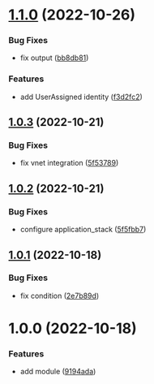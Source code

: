 # [1.1.0](https://github.com/data-platform-hq/terraform-azurerm-linux-web-app/compare/v1.0.3...v1.1.0) (2022-10-26)


### Bug Fixes

* fix output ([bb8db81](https://github.com/data-platform-hq/terraform-azurerm-linux-web-app/commit/bb8db8132771758abd957f842a561a383d92c385))


### Features

* add UserAssigned identity ([f3d2fc2](https://github.com/data-platform-hq/terraform-azurerm-linux-web-app/commit/f3d2fc242668696534bf4900a00db3e7036dc714))

## [1.0.3](https://github.com/data-platform-hq/terraform-azurerm-linux-web-app/compare/v1.0.2...v1.0.3) (2022-10-21)


### Bug Fixes

* fix vnet integration ([5f53789](https://github.com/data-platform-hq/terraform-azurerm-linux-web-app/commit/5f5378965daabb28dccd542fd375ba67be25a617))

## [1.0.2](https://github.com/data-platform-hq/terraform-azurerm-linux-web-app/compare/v1.0.1...v1.0.2) (2022-10-21)


### Bug Fixes

* configure application_stack ([5f5fbb7](https://github.com/data-platform-hq/terraform-azurerm-linux-web-app/commit/5f5fbb7b58e08664669d5471811bd127ed02fb62))

## [1.0.1](https://github.com/data-platform-hq/terraform-azurerm-linux-web-app/compare/v1.0.0...v1.0.1) (2022-10-18)


### Bug Fixes

* fix condition ([2e7b89d](https://github.com/data-platform-hq/terraform-azurerm-linux-web-app/commit/2e7b89da1771d8dee7fad603d6a6b257403a85d4))

# 1.0.0 (2022-10-18)


### Features

* add module ([9194ada](https://github.com/data-platform-hq/terraform-azurerm-linux-web-app/commit/9194ada64029433fdb30ec95b1f715d6c7903090))
